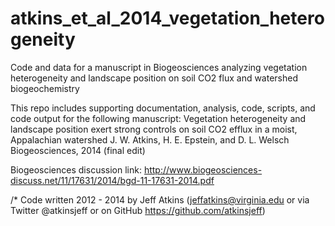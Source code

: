 # atkins_et_al_2014_vegetation_heterogeneity
Code and data for a manuscript in Biogeosciences analyzing vegetation heterogeneity and landscape position on soil CO2 flux and watershed biogeochemistry

This repo includes supporting documentation, analysis, code, scripts, and code output for the following manuscript:
Vegetation heterogeneity and landscape position exert strong controls on soil CO2 efflux in a moist, Appalachian watershed
J. W. Atkins, H. E. Epstein, and D. L. Welsch 
Biogeosciences, 2014 (final edit)

Biogeosciences discussion link:  http://www.biogeosciences-discuss.net/11/17631/2014/bgd-11-17631-2014.pdf

/* Code written 2012 - 2014 by Jeff Atkins (jeffatkins@virginia.edu or via Twitter @atkinsjeff or on GitHub https://github.com/atkinsjeff)
